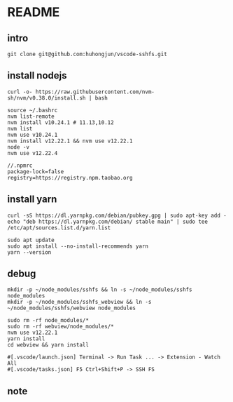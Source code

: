 # README

## intro

    git clone git@github.com:huhongjun/vscode-sshfs.git

## install nodejs

    curl -o- https://raw.githubusercontent.com/nvm-sh/nvm/v0.38.0/install.sh | bash
    
    source ~/.bashrc
    nvm list-remote
    nvm install v10.24.1 # 11.13,10.12
    nvm list
    nvm use v10.24.1
    nvm install v12.22.1 && nvm use v12.22.1
    node -v
    nvm use v12.22.4

    //.npmrc
    package-lock=false
    registry=https://registry.npm.taobao.org

## install yarn

    curl -sS https://dl.yarnpkg.com/debian/pubkey.gpg | sudo apt-key add -
    echo "deb https://dl.yarnpkg.com/debian/ stable main" | sudo tee /etc/apt/sources.list.d/yarn.list

    sudo apt update
    sudo apt install --no-install-recommends yarn
    yarn --version

## debug

    mkdir -p ~/node_modules/sshfs && ln -s ~/node_modules/sshfs node_modules
    mkdir -p ~/node_modules/sshfs_webview && ln -s ~/node_modules/sshfs/webview node_modules

    sudo rm -rf node_modules/*
    sudo rm -rf webview/node_modules/*
    nvm use v12.22.1
    yarn install
    cd webview && yarn install

    #[.vscode/launch.json] Terminal -> Run Task ... -> Extension - Watch All
    #[.vscode/tasks.json] F5 Ctrl+Shift+P -> SSH FS

## note
